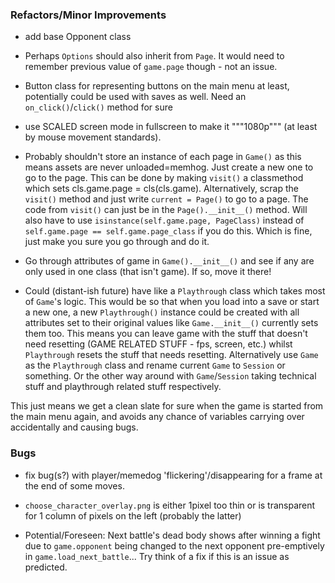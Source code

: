 ### Refactors/Minor Improvements
* add base Opponent class

* Perhaps `Options` should also inherit from `Page`.
It would need to remember previous value of `game.page` though - not an issue.

* Button class for representing buttons on the main menu at least,
potentially could be used with saves as well. Need an `on_click()`/`click()` method for sure

* use SCALED screen mode in fullscreen to make it """1080p""" (at least by mouse movement standards).

* Probably shouldn't store an instance of each page in `Game()`
as this means assets are never unloaded=memhog.
Just create a new one to go to the page.
This can be done by making `visit()` a classmethod which sets cls.game.page = cls(cls.game).
Alternatively, scrap the `visit()` method and just write `current = Page()` to go to a page.
The code from `visit()` can just be in the `Page().__init__()` method.
Will also have to use `isinstance(self.game.page, PageClass)` instead of
`self.game.page == self.game.page_class` if you do this. Which is fine,
just make you sure you go through and do it.

* Go through attributes of game in `Game().__init__()` and see if any are only
used in one class (that isn't game). If so, move it there!

* Could (distant-ish future) have like a `Playthrough` class which takes most of `Game`'s logic.
This would be so that when you load into a save or start a new one,
a new `Playthrough()` instance could be created with all attributes
set to their original values like `Game.__init__()` currently sets them too.
This means you can leave game with the stuff that doesn't need resetting
(GAME RELATED STUFF - fps, screen, etc.) whilst `Playthrough` resets the
stuff that needs resetting.
Alternatively use `Game` as the `Playthrough` class and rename current `Game` to `Session`
or something. Or the other way around with `Game`/`Session` taking
technical stuff and playthrough related stuff respectively.

This just means we get a clean slate for sure when the game is started from
the main menu again, and avoids any chance of variables carrying over
accidentally and causing bugs.

### Bugs
* fix bug(s?) with player/memedog 'flickering'/disappearing for a frame at the end of some moves.

* `choose_character_overlay.png` is either 1pixel too thin
or is transparent for 1 column of pixels on the left (probably the latter)

* Potential/Foreseen: Next battle's dead body shows after winning a fight due to `game.opponent`
being changed to the next opponent pre-emptively in `game.load_next_battle`...
Try think of a fix if this is an issue as predicted.